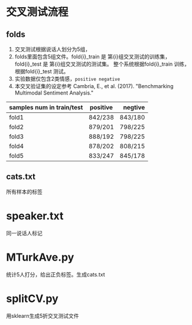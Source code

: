 # 交叉测试流程

## folds

1. 交叉测试根据说话人划分为5组，
2. folds里面包含5组文件。fold{i}\_train 是 第{i}组交叉测试的训练集，fold{i}\_test 是 第{i}组交叉测试的测试集。 整个系统根据fold{i}\_train 训练，根据fold{i}\_test 测试。
3. 实验数据仅包含2类情感，`positive negative`
4. 本交叉验证集的设定参考 Cambria, E., et al. (2017). "Benchmarking Multimodal Sentiment Analysis."

| samples num in train/test | positive | negtive |
| - | :-: | -: | 
| fold1 |  842/238 | 843/180 | 
| fold2 |  879/201 | 798/225 |
| fold3 |  888/192 | 798/225 |
| fold4 |  878/202 | 808/215 |
| fold5 |  833/247 | 845/178 |

## cats.txt

所有样本的标签

# speaker.txt

同一说话人标记

# MTurkAve.py

统计5人打分，给出正负标签。生成cats.txt

# splitCV.py

用sklearn生成5折交叉测试文件
